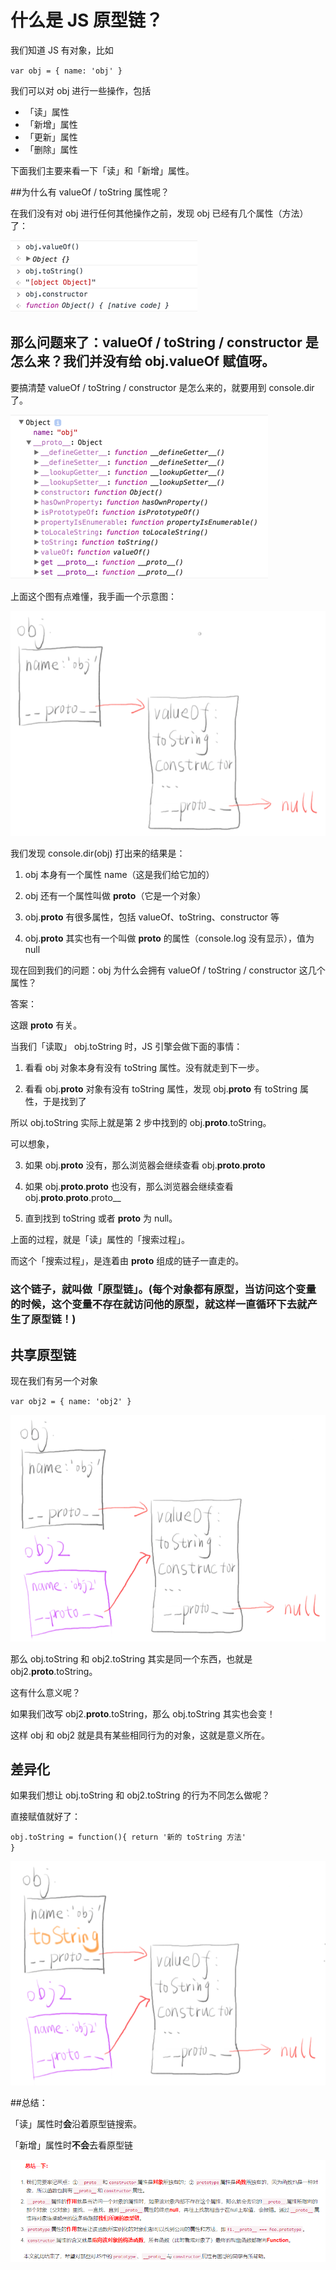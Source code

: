 # 什么是 JS 原型链？

我们知道 JS 有对象，比如

<code>var obj = { name: 'obj' }</code> 

我们可以对 obj 进行一些操作，包括

* 「读」属性
* 「新增」属性
* 「更新」属性
* 「删除」属性

下面我们主要来看一下「读」和「新增」属性。

##为什么有 valueOf / toString 属性呢？               

在我们没有对 obj 进行任何其他操作之前，发现 obj 已经有几个属性（方法）了：

![pic](https://raw.githubusercontent.com/PhosphiteZzz/js/main/4%E3%80%81js%E5%8E%9F%E5%9E%8B%E9%93%BE/1.png)

## 那么问题来了：valueOf / toString / constructor 是怎么来？我们并没有给 obj.valueOf 赋值呀。

要搞清楚 valueOf / toString / constructor 是怎么来的，就要用到 console.dir 了。

![pic](https://raw.githubusercontent.com/PhosphiteZzz/js/main/4%E3%80%81js%E5%8E%9F%E5%9E%8B%E9%93%BE/2.png)

上面这个图有点难懂，我手画一个示意图：

![pic](https://raw.githubusercontent.com/PhosphiteZzz/js/main/4%E3%80%81js%E5%8E%9F%E5%9E%8B%E9%93%BE/3.png)

我们发现 console.dir(obj) 打出来的结果是：

1. obj 本身有一个属性 name（这是我们给它加的）

2. obj 还有一个属性叫做 __proto__（它是一个对象）

3. obj.__proto__ 有很多属性，包括 valueOf、toString、constructor 等

4. obj.__proto__ 其实也有一个叫做 __proto__ 的属性（console.log 没有显示），值为 null

现在回到我们的问题：obj 为什么会拥有 valueOf / toString / constructor 这几个属性？

答案：

这跟 __proto__ 有关。

当我们「读取」 obj.toString 时，JS 引擎会做下面的事情：

1. 看看 obj 对象本身有没有 toString 属性。没有就走到下一步。

2. 看看 obj.__proto__ 对象有没有 toString 属性，发现 obj.__proto__ 有 toString 属性，于是找到了

所以 obj.toString 实际上就是第 2 步中找到的 obj.__proto__.toString。

可以想象，

3. 如果 obj.__proto__ 没有，那么浏览器会继续查看 obj.__proto__.__proto__

4. 如果 obj.__proto__.__proto__ 也没有，那么浏览器会继续查看 obj.__proto__.__proto__.proto__

5. 直到找到 toString 或者 __proto__ 为 null。

上面的过程，就是「读」属性的「搜索过程」。

而这个「搜索过程」，是连着由 __proto__ 组成的链子一直走的。

### 这个链子，就叫做「原型链」。(每个对象都有原型，当访问这个变量的时候，这个变量不存在就访问他的原型，就这样一直循环下去就产生了原型链！)

## 共享原型链

现在我们有另一个对象

<code>var obj2 = { name: 'obj2' }</code>

![pic](https://raw.githubusercontent.com/PhosphiteZzz/js/main/4%E3%80%81js%E5%8E%9F%E5%9E%8B%E9%93%BE/4.png)

那么 obj.toString 和 obj2.toString 其实是同一个东西，也就是 obj2.__proto__.toString。

这有什么意义呢？

如果我们改写 obj2.__proto__.toString，那么 obj.toString 其实也会变！

这样 obj 和 obj2 就是具有某些相同行为的对象，这就是意义所在。

## 差异化

如果我们想让 obj.toString 和 obj2.toString 的行为不同怎么做呢？

直接赋值就好了：

<code>obj.toString = function(){ return '新的 toString 方法' }</code>

![pic](https://raw.githubusercontent.com/PhosphiteZzz/js/main/4%E3%80%81js%E5%8E%9F%E5%9E%8B%E9%93%BE/5.png)

##总结：

「读」属性时<strong>会</strong>沿着原型链搜索。

「新增」属性时<strong>不会</strong>去看原型链

![pic](https://raw.githubusercontent.com/PhosphiteZzz/js/main/4%E3%80%81js%E5%8E%9F%E5%9E%8B%E9%93%BE/6.png)
